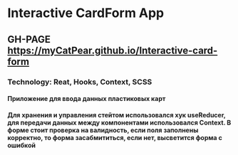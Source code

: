 # Interactive CardForm App
## GH-PAGE https://myCatPear.github.io/Interactive-card-form
### Technology: Reat, Hooks, Context, SCSS
#### Приложение для ввода данных пластиковых карт
#### Для хранения и управления стейтом использовался хук useReducer, для передачи данных между компонентами использовался Context. В форме стоит проверка на валидность, если поля заполнены корректно, то форма засабмититься, если нет, высветится форма с ошибкой 

